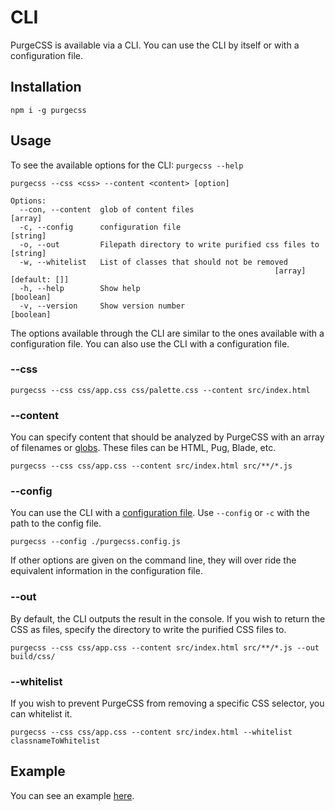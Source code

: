 # CLI

PurgeCSS is available via a CLI. You can use the CLI by itself or with a configuration file.

## Installation

```text
npm i -g purgecss
```

## Usage

To see the available options for the CLI: `purgecss --help`

```text
purgecss --css <css> --content <content> [option]

Options:
  --con, --content  glob of content files                                [array]
  -c, --config      configuration file                                  [string]
  -o, --out         Filepath directory to write purified css files to   [string]
  -w, --whitelist   List of classes that should not be removed
                                                           [array] [default: []]
  -h, --help        Show help                                          [boolean]
  -v, --version     Show version number                                [boolean]
```

The options available through the CLI are similar to the ones available with a configuration file. You can also use the CLI with a configuration file.

### --css

```text
purgecss --css css/app.css css/palette.css --content src/index.html
```

### --content

You can specify content that should be analyzed by PurgeCSS with an array of filenames or [globs](https://github.com/isaacs/node-glob/blob/master/README.md#glob-primer). These files can be HTML, Pug, Blade, etc.

```text
purgecss --css css/app.css --content src/index.html src/**/*.js
```

### --config

You can use the CLI with a [configuration file](configuration.md). Use `--config` or `-c` with the path to the config file.

```text
purgecss --config ./purgecss.config.js
```

If other options are given on the command line, they will over ride the
equivalent information in the configuration file.

### --out

By default, the CLI outputs the result in the console. If you wish to return the CSS as files, specify the directory to write the purified CSS files to.

```text
purgecss --css css/app.css --content src/index.html src/**/*.js --out build/css/
```

### --whitelist

If you wish to prevent PurgeCSS from removing a specific CSS selector, you can whitelist it.

```text
purgecss --css css/app.css --content src/index.html --whitelist classnameToWhitelist
```

## Example

You can see an example [here](https://github.com/FullHuman/purgecss/tree/master/examples/cli/config-file).

